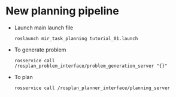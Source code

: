 # New planning pipeline

- Launch main launch file
  ```
  roslaunch mir_task_planning tutorial_01.launch
  ```

- To generate problem
  ```
  rosservice call /rosplan_problem_interface/problem_generation_server "{}" 
  ```

- To plan
  ```
  rosservice call /rosplan_planner_interface/planning_server
  ```

